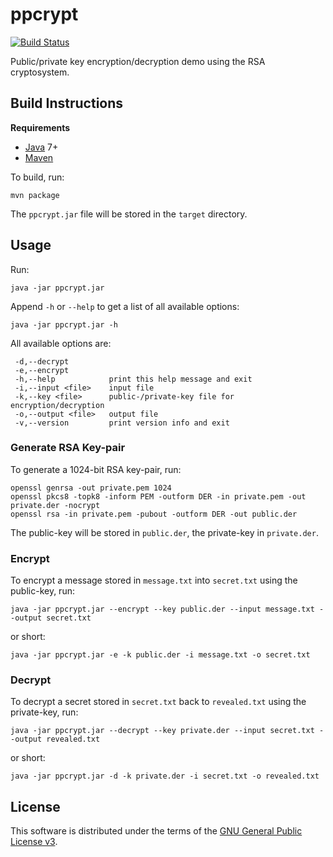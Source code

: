 # ppcrypt

[![Build Status](https://travis-ci.org/wrzlbrmft/ppcrypt.svg?branch=master)](https://travis-ci.org/wrzlbrmft/ppcrypt)

Public/private key encryption/decryption demo using the RSA cryptosystem.

## Build Instructions

**Requirements**
* [Java](http://www.oracle.com/technetwork/java/javase/downloads/index.html) 7+
* [Maven](http://maven.apache.org/)

To build, run:

```
mvn package
```

The `ppcrypt.jar` file will be stored in the `target` directory.

## Usage

Run:

```
java -jar ppcrypt.jar
```

Append `-h` or `--help` to get a list of all available options:

```
java -jar ppcrypt.jar -h
```

All available options are:

```
 -d,--decrypt
 -e,--encrypt
 -h,--help            print this help message and exit
 -i,--input <file>    input file
 -k,--key <file>      public-/private-key file for encryption/decryption
 -o,--output <file>   output file
 -v,--version         print version info and exit
```

### Generate RSA Key-pair

To generate a 1024-bit RSA key-pair, run:

```
openssl genrsa -out private.pem 1024
openssl pkcs8 -topk8 -inform PEM -outform DER -in private.pem -out private.der -nocrypt
openssl rsa -in private.pem -pubout -outform DER -out public.der
```

The public-key will be stored in `public.der`, the private-key in `private.der`.

### Encrypt

To encrypt a message stored in `message.txt` into `secret.txt` using the
public-key, run:

```
java -jar ppcrypt.jar --encrypt --key public.der --input message.txt --output secret.txt
```

or short:

```
java -jar ppcrypt.jar -e -k public.der -i message.txt -o secret.txt
```

### Decrypt

To decrypt a secret stored in `secret.txt` back to `revealed.txt` using the
private-key, run:

```
java -jar ppcrypt.jar --decrypt --key private.der --input secret.txt --output revealed.txt
```

or short:

```
java -jar ppcrypt.jar -d -k private.der -i secret.txt -o revealed.txt
```

## License

This software is distributed under the terms of the
[GNU General Public License v3](https://www.gnu.org/licenses/gpl-3.0.en.html).
